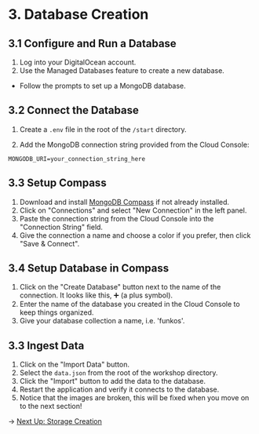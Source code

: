 # 3. Database Creation

## 3.1 Configure and Run a Database

1. Log into your DigitalOcean account.
2. Use the Managed Databases feature to create a new database.
- Follow the prompts to set up a MongoDB database.

## 3.2 Connect the Database

1. Create a `.env` file in the root of the `/start` directory.

2. Add the MongoDB connection string provided from the Cloud Console:

```
MONGODB_URI=your_connection_string_here
```
## 3.3 Setup Compass

1. Download and install [MongoDB Compass](https://www.mongodb.com/products/compass) if not already installed.
2. Click on "Connections" and select "New Connection" in the left panel.
3. Paste the connection string from the Cloud Console into the "Connection String" field.
4. Give the connection a name and choose a color if you prefer, then click "Save & Connect".

## 3.4 Setup Database in Compass

1. Click on the "Create Database" button next to the name of the connection. It looks like this, ➕ (a plus symbol).
2. Enter the name of the database you created in the Cloud Console to keep things organized.
3. Give your database collection a name, i.e. 'funkos'.

## 3.3 Ingest Data

1. Click on the "Import Data" button.
2. Select the `data.json` from the root of the workshop directory.
3. Click the "Import" button to add the data to the database.
4. Restart the application and verify it connects to the database.
5. Notice that the images are broken, this will be fixed when you move on to the next section!

→ [Next Up: Storage Creation](STORAGE.md)